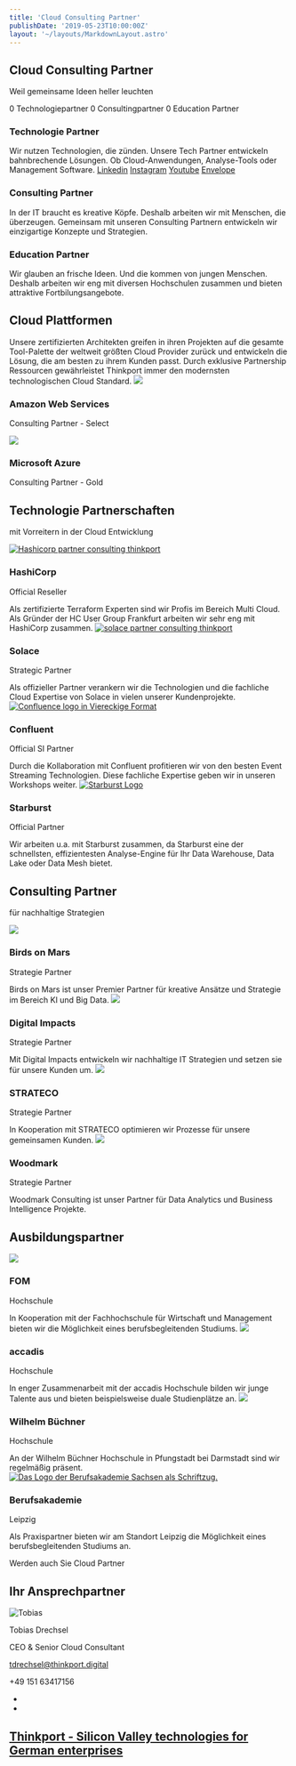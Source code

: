 ```yaml
---
title: 'Cloud Consulting Partner'
publishDate: '2019-05-23T10:00:00Z'
layout: '~/layouts/MarkdownLayout.astro'
---
```


## Cloud Consulting Partner

Weil gemeinsame Ideen heller leuchten

0 Technologiepartner 0 Consultingpartner 0 Education Partner

### Technologie Partner

Wir nutzen Technologien, die zünden. Unsere Tech Partner entwickeln bahnbrechende Lösungen. Ob Cloud-Anwendungen, Analyse-Tools oder Management Software. [Linkedin](https://www.linkedin.com/company/11759873) [Instagram](https://www.instagram.com/thinkport/) [Youtube](https://www.youtube.com/channel/UCnke3WYRT6bxuMK2t4jw2qQ) [Envelope](mailto:tdrechsel@thinkport.digital)[](#linksection)

### Consulting Partner

In der IT braucht es kreative Köpfe. Deshalb arbeiten wir mit Menschen, die überzeugen. Gemeinsam mit unseren Consulting Partnern entwickeln wir einzigartige Konzepte und Strategien.

### Education Partner

Wir glauben an frische Ideen. Und die kommen von jungen Menschen. Deshalb arbeiten wir eng mit diversen Hochschulen zusammen und bieten attraktive Fortbilungsangebote.

## Cloud Plattformen

Unsere zertifizierten Architekten greifen in ihren Projekten auf die gesamte Tool-Palette der weltweit größten Cloud Provider zurück und entwickeln die Lösung, die am besten zu ihrem Kunden passt. Durch exklusive Partnership Ressourcen gewährleistet Thinkport immer den modernsten technologischen Cloud Standard. [![](images/aws.png)](https://aws.amazon.com/de/partners/find/partnerdetails/?n=Thinkport%20GmbH&id=0010L00001tBb55QAC)

### Amazon Web Services

Consulting Partner - Select

[![](images/Azure.png)](https://appsource.microsoft.com/en-us/marketplace/partner-dir/12e29f7c-8633-4490-ab9d-95ba84981681/overview)

### Microsoft Azure

Consulting Partner - Gold

## Technologie Partnerschaften

mit Vorreitern in der Cloud Entwicklung

[![Hashicorp partner consulting thinkport](images/hashicorp_thinkport_partner-300x300.png)](https://www.hashicorp.com/)

### HashiCorp

Official Reseller

Als zertifizierte Terraform Experten sind wir Profis im Bereich Multi Cloud. Als Gründer der HC User Group Frankfurt arbeiten wir sehr eng mit HashiCorp zusammen. [![solace partner consulting thinkport](images/solace-300x300.png)](https://solace.com/)

### Solace

Strategic Partner

Als offizieller Partner verankern wir die Technologien und die fachliche Cloud Expertise von Solace in vielen unserer Kundenprojekte. [![Confluence logo in Viereckige Format](images/Confluence-quadrat-300x300.png)](https://de.confluent.io/)

### Confluent

Official SI Partner

Durch die Kollaboration mit Confluent profitieren wir von den besten Event Streaming Technologien. Diese fachliche Expertise geben wir in unseren Workshops weiter. [![Starburst Logo](images/Starburst-Logo-300x300.png)](https://www.starburst.io/)

### Starburst

Official Partner

Wir arbeiten u.a. mit Starburst zusammen, da Starburst eine der schnellsten, effizientesten Analyse-Engine für Ihr Data Warehouse, Data Lake oder Data Mesh bietet.

## Consulting Partner

für nachhaltige Strategien

[![](images/birdsonmars_thinkport_partner-300x300.png)](https://www.birdsonmars.com/)

### Birds on Mars

Strategie Partner

Birds on Mars ist unser Premier Partner für kreative Ansätze und Strategie im Bereich KI und Big Data. [![](images/digitalimpacts_thinkport_partner-300x300.png)](https://www.digitalimpacts.net/)

### Digital Impacts

Strategie Partner

Mit Digital Impacts entwickeln wir nachhaltige IT Strategien und setzen sie für unsere Kunden um. [![](images/strateco_thinkport_partner-300x300.png)](https://www.strateco.de/startseite)

### STRATECO

Strategie Partner

In Kooperation mit STRATECO optimieren wir Prozesse für unsere gemeinsamen Kunden. [![](images/woodmark_thinkport_partner-300x300.png)](https://www.woodmark.de/de/)

### Woodmark

Strategie Partner

Woodmark Consulting ist unser Partner für Data Analytics und Business Intelligence Projekte.

## Ausbildungspartner

[![](images/fom_thinkport_partner-300x300.png)](https://www.fom.de/)

### FOM

Hochschule

In Kooperation mit der Fachhochschule für Wirtschaft und Management bieten wir die Möglichkeit eines berufsbegleitenden Studiums. [![](images/accadis_thinkport_partner-300x300.png)](https://www.accadis.com/)

### accadis

Hochschule

In enger Zusammenarbeit mit der accadis Hochschule bilden wir junge Talente aus und bieten beispielsweise duale Studienplätze an. [![](images/wbh_thinkport_partner-300x300.png)](https://www.wb-fernstudium.de/)

### Wilhelm Büchner

Hochschule

An der Wilhelm Büchner Hochschule in Pfungstadt bei Darmstadt sind wir regelmäßig präsent. [![Das Logo der Berufsakademie Sachsen als Schriftzug.](images/BA-300x300.png)](https://www.ba-leipzig.de/)

### Berufsakademie

Leipzig

Als Praxispartner bieten wir am Standort Leipzig die Möglichkeit eines berufsbegleitenden Studiums an.

Werden auch Sie Cloud Partner

## Ihr Ansprechpartner

![Tobias](images/Tobias_edite_small-1.png)

Tobias Drechsel

CEO & Senior Cloud Consultant

[tdrechsel@thinkport.digital](mailto:tdrechsel@thinkport.digital)

+49 151 63417156

* [](https://de.linkedin.com/in/tobias-drechsel-ba1319b6)
* [](https://www.xing.com/profile/Tobias_Drechsel3)

## [Thinkport - Silicon Valley technologies for German enterprises](https://thinkport.digital/kontaktieren/)
